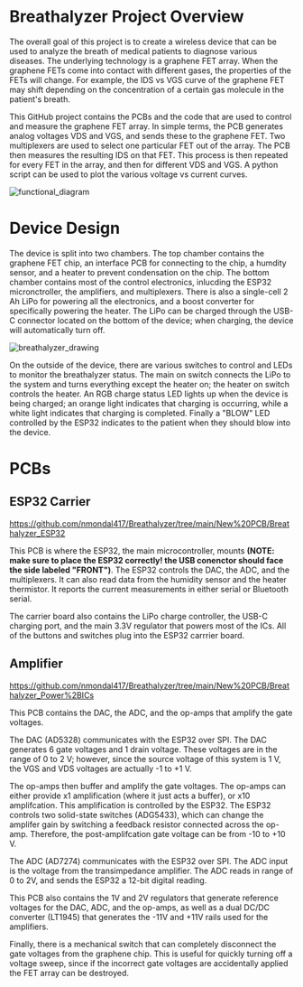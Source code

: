 # Breathalyzer Project Overview

The overall goal of this project is to create a wireless device that can be used to analyze the breath of medical patients to diagnose various diseases. The underlying technology is a graphene FET array. When the graphene FETs come into contact with different gases, the properties of the FETs will change. For example, the IDS vs VGS curve of the graphene FET may shift depending on the concentration of a certain gas molecule in the patient's breath. 

This GitHub project contains the PCBs and the code that are used to control and measure the graphene FET array. In simple terms, the PCB generates analog voltages VDS and VGS, and sends these to the graphene FET. Two multiplexers are used to select one particular FET out of the array. The PCB then measures the resulting IDS on that FET. This process is then repeated for every FET in the array, and then for different VDS and VGS. A python script can be used to plot the various voltage vs current curves.

![functional_diagram](https://github.com/nmondal417/Breathalyzer/assets/59549888/d741f6c7-2868-4da5-ab92-3896cb13cb0b)

# Device Design

The device is split into two chambers. The top chamber contains the graphene FET chip, an interface PCB for connecting to the chip, a humdity sensor, and a heater to prevent condensation on the chip. The bottom chamber contains most of the control electronics, inlucding the ESP32 micronctroller, the amplifiers, and multiplexers. There is also a single-cell 2 Ah LiPo for powering all the electronics, and a boost converter for specifically powering the heater. The LiPo can be charged through the USB-C connector located on the bottom of the device; when charging, the device will automatically turn off. 

![breathalyzer_drawing](https://github.com/nmondal417/Breathalyzer/assets/59549888/a66174f2-f314-4a3d-9204-694ee9273c8a)

On the outside of the device, there are various switches to control and LEDs to monitor the breathalyzer status. The main on switch connects the LiPo to the system and turns everything except the heater on; the heater on switch controls the heater. An RGB charge status LED lights up when the device is being charged; an orange light indicates that charging is occurring, while a white light indicates that charging is completed. Finally a "BLOW" LED controlled by the ESP32 indicates to the patient when they should blow into the device.

# PCBs

## ESP32 Carrier

https://github.com/nmondal417/Breathalyzer/tree/main/New%20PCB/Breathalyzer_ESP32

This PCB is where the ESP32, the main microcontroller, mounts **(NOTE: make sure to place the ESP32 correctly! the USB conenctor should face the side labeled "FRONT")**. The ESP32 controls the DAC, the ADC, and the multiplexers. It can also read data from the humidity sensor and the heater thermistor. It reports the current measurements in either serial or Bluetooth serial. 

The carrier board also contains the LiPo charge controller, the USB-C charging port, and the main 3.3V regulator that powers most of the ICs. All of the buttons and switches plug into the ESP32 carrrier board.

## Amplifier

https://github.com/nmondal417/Breathalyzer/tree/main/New%20PCB/Breathalyzer_Power%2BICs

This PCB contains the DAC, the ADC, and the op-amps that amplify the gate voltages.

The DAC (AD5328) communicates with the ESP32 over SPI. The DAC generates 6 gate voltages and 1 drain voltage. These voltages are in the range of 0 to 2 V; however, since the source voltage of this system is 1 V, the VGS and VDS voltages are actually -1 to +1 V. 

The op-amps then buffer and amplify the gate voltages. The op-amps can either provide x1 amplification (where it just acts a buffer), or x10 amplifcation. This amplification is controlled by the ESP32. The ESP32 controls two solid-state switches (ADG5433), which can change the amplifer gain by switching a feedback resistor connected across the op-amp. Therefore, the post-amplifcation gate voltage can be from -10 to +10 V.

The ADC (AD7274) communicates with the ESP32 over SPI. The ADC input is the voltage from the transimpedance amplifier. The ADC reads in range of 0 to 2V, and sends the ESP32 a 12-bit digital reading. 

This PCB also contains the 1V and 2V regulators that generate reference voltages for the DAC, ADC, and the op-amps, as well as a dual DC/DC converter (LT1945) that generates the -11V and +11V rails used for the amplifiers.

Finally, there is a mechanical switch that can completely disconnect the gate voltages from the graphene chip. This is useful for quickly turning off a voltage sweep, since if the incorrect gate voltages are accidentally applied the FET array can be destroyed.




